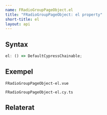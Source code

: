 ```yaml
---
name: FRadioGroupPageObject.el
title: "FRadioGroupPageObject: el property"
short-title: el
layout: api
---
```


## Syntax

```ts nocompile nolint
el: () => DefaultCypressChainable;
```

## Exempel

```import static
FRadioGroupPageObject-el.vue
```

```import
FRadioGroupPageObject-el.cy.ts
```

## Relaterat
